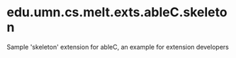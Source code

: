 # edu.umn.cs.melt.exts.ableC.skeleton
Sample 'skeleton' extension for ableC, an example for extension developers
